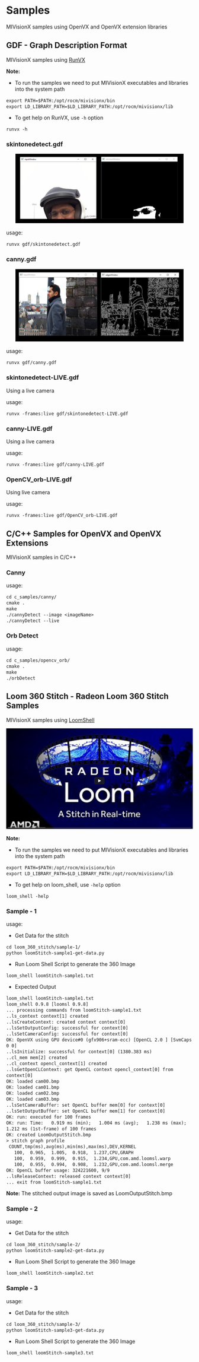 # Samples

MIVisionX samples using OpenVX and OpenVX extension libraries

## GDF - Graph Description Format

MIVisionX samples using [RunVX](../utilities/runvx#amd-runvx)

**Note:** 
* To run the samples we need to put MIVisionX executables and libraries into the system path

````
export PATH=$PATH:/opt/rocm/mivisionx/bin
export LD_LIBRARY_PATH=$LD_LIBRARY_PATH:/opt/rocm/mivisionx/lib
````
* To get help on RunVX, use `-h` option

````
runvx -h
````

### skintonedetect.gdf

<p align="center"><img width="90%" src="images/skinToneDetect_image.PNG" /></p>

usage:

````
runvx gdf/skintonedetect.gdf
````
### canny.gdf

<p align="center"><img width="90%" src="images/canny_image.PNG" /></p>

usage:

````
runvx gdf/canny.gdf
````
### skintonedetect-LIVE.gdf
Using a live camera

usage:

````
runvx -frames:live gdf/skintonedetect-LIVE.gdf
````
### canny-LIVE.gdf
Using a live camera

usage:

````
runvx -frames:live gdf/canny-LIVE.gdf
````
### OpenCV_orb-LIVE.gdf
Using live camera

usage:

````
runvx -frames:live gdf/OpenCV_orb-LIVE.gdf
````

## C/C++ Samples for OpenVX and OpenVX Extensions

MIVisionX samples in C/C++

### Canny
usage:

````
cd c_samples/canny/
cmake .
make
./cannyDetect --image <imageName> 
./cannyDetect --live
````

### Orb Detect
usage:

````
cd c_samples/opencv_orb/
cmake .
make
./orbDetect
````

## Loom 360 Stitch - Radeon Loom 360 Stitch Samples

MIVisionX samples using [LoomShell](../utilities/loom_shell#radeon-loomshell)

[![Loom Stitch](../docs/images/loom-4.png)](https://youtu.be/E8pPU04iZjw)

**Note:** 

* To run the samples we need to put MIVisionX executables and libraries into the system path
````
export PATH=$PATH:/opt/rocm/mivisionx/bin
export LD_LIBRARY_PATH=$LD_LIBRARY_PATH:/opt/rocm/mivisionx/lib
````

* To get help on loom_shell, use `-help` option
````
loom_shell -help
````

### Sample - 1

usage:
* Get Data for the stitch
````
cd loom_360_stitch/sample-1/
python loomStitch-sample1-get-data.py
````
* Run Loom Shell Script to generate the 360 Image
````
loom_shell loomStitch-sample1.txt
````

* Expected Output
```
loom_shell loomStitch-sample1.txt 
loom_shell 0.9.8 [loomsl 0.9.8]
... processing commands from loomStitch-sample1.txt
..ls_context context[1] created
..lsCreateContext: created context context[0]
..lsSetOutputConfig: successful for context[0]
..lsSetCameraConfig: successful for context[0]
OK: OpenVX using GPU device#0 (gfx906+sram-ecc) [OpenCL 2.0 ] [SvmCaps 0 0]
..lsInitialize: successful for context[0] (1380.383 ms)
..cl_mem mem[2] created
..cl_context opencl_context[1] created
..lsGetOpenCLContext: get OpenCL context opencl_context[0] from context[0]
OK: loaded cam00.bmp
OK: loaded cam01.bmp
OK: loaded cam02.bmp
OK: loaded cam03.bmp
..lsSetCameraBuffer: set OpenCL buffer mem[0] for context[0]
..lsSetOutputBuffer: set OpenCL buffer mem[1] for context[0]
OK: run: executed for 100 frames
OK: run: Time:   0.919 ms (min);   1.004 ms (avg);   1.238 ms (max);   1.212 ms (1st-frame) of 100 frames
OK: created LoomOutputStitch.bmp
> stitch graph profile
 COUNT,tmp(ms),avg(ms),min(ms),max(ms),DEV,KERNEL
   100,  0.965,  1.005,  0.918,  1.237,CPU,GRAPH
   100,  0.959,  0.999,  0.915,  1.234,GPU,com.amd.loomsl.warp
   100,  0.955,  0.994,  0.908,  1.232,GPU,com.amd.loomsl.merge
OK: OpenCL buffer usage: 324221600, 9/9
..lsReleaseContext: released context context[0]
... exit from loomStitch-sample1.txt
```
**Note:** The stitched output image is saved as LoomOutputStitch.bmp

### Sample - 2

usage:
* Get Data for the stitch
````
cd loom_360_stitch/sample-2/
python loomStitch-sample2-get-data.py
````
* Run Loom Shell Script to generate the 360 Image
````
loom_shell loomStitch-sample2.txt
````

### Sample - 3

usage:
* Get Data for the stitch
````
cd loom_360_stitch/sample-3/
python loomStitch-sample3-get-data.py
````
* Run Loom Shell Script to generate the 360 Image
````
loom_shell loomStitch-sample3.txt
````
